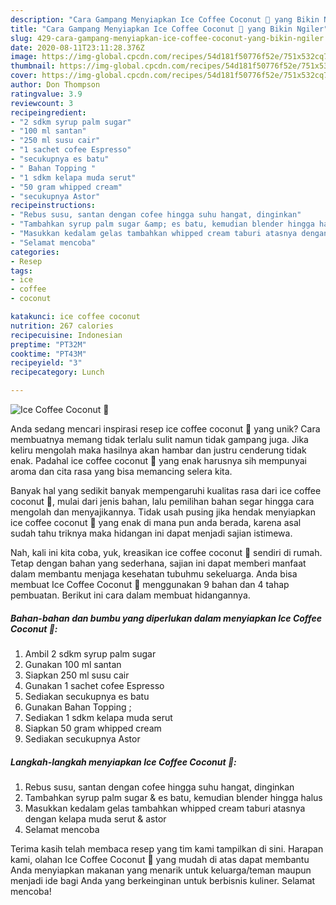 ```yaml
---
description: "Cara Gampang Menyiapkan Ice Coffee Coconut ️🍹 yang Bikin Ngiler"
title: "Cara Gampang Menyiapkan Ice Coffee Coconut ️🍹 yang Bikin Ngiler"
slug: 429-cara-gampang-menyiapkan-ice-coffee-coconut-yang-bikin-ngiler
date: 2020-08-11T23:11:28.376Z
image: https://img-global.cpcdn.com/recipes/54d181f50776f52e/751x532cq70/ice-coffee-coconut-️🍹-foto-resep-utama.jpg
thumbnail: https://img-global.cpcdn.com/recipes/54d181f50776f52e/751x532cq70/ice-coffee-coconut-️🍹-foto-resep-utama.jpg
cover: https://img-global.cpcdn.com/recipes/54d181f50776f52e/751x532cq70/ice-coffee-coconut-️🍹-foto-resep-utama.jpg
author: Don Thompson
ratingvalue: 3.9
reviewcount: 3
recipeingredient:
- "2 sdkm syrup palm sugar"
- "100 ml santan"
- "250 ml susu cair"
- "1 sachet cofee Espresso"
- "secukupnya es batu"
- " Bahan Topping "
- "1 sdkm kelapa muda serut"
- "50 gram whipped cream"
- "secukupnya Astor"
recipeinstructions:
- "Rebus susu, santan dengan cofee hingga suhu hangat, dinginkan"
- "Tambahkan syrup palm sugar &amp; es batu, kemudian blender hingga halus"
- "Masukkan kedalam gelas tambahkan whipped cream taburi atasnya dengan kelapa muda serut &amp; astor"
- "Selamat mencoba"
categories:
- Resep
tags:
- ice
- coffee
- coconut

katakunci: ice coffee coconut 
nutrition: 267 calories
recipecuisine: Indonesian
preptime: "PT32M"
cooktime: "PT43M"
recipeyield: "3"
recipecategory: Lunch

---
```



![Ice Coffee Coconut ️🍹](https://img-global.cpcdn.com/recipes/54d181f50776f52e/751x532cq70/ice-coffee-coconut-️🍹-foto-resep-utama.jpg)

Anda sedang mencari inspirasi resep ice coffee coconut ️🍹 yang unik? Cara membuatnya memang tidak terlalu sulit namun tidak gampang juga. Jika keliru mengolah maka hasilnya akan hambar dan justru cenderung tidak enak. Padahal ice coffee coconut ️🍹 yang enak harusnya sih mempunyai aroma dan cita rasa yang bisa memancing selera kita.



Banyak hal yang sedikit banyak mempengaruhi kualitas rasa dari ice coffee coconut ️🍹, mulai dari jenis bahan, lalu pemilihan bahan segar hingga cara mengolah dan menyajikannya. Tidak usah pusing jika hendak menyiapkan ice coffee coconut ️🍹 yang enak di mana pun anda berada, karena asal sudah tahu triknya maka hidangan ini dapat menjadi sajian istimewa.


Nah, kali ini kita coba, yuk, kreasikan ice coffee coconut ️🍹 sendiri di rumah. Tetap dengan bahan yang sederhana, sajian ini dapat memberi manfaat dalam membantu menjaga kesehatan tubuhmu sekeluarga. Anda bisa membuat Ice Coffee Coconut ️🍹 menggunakan 9 bahan dan 4 tahap pembuatan. Berikut ini cara dalam membuat hidangannya.

<!--inarticleads1-->

##### Bahan-bahan dan bumbu yang diperlukan dalam menyiapkan Ice Coffee Coconut ️🍹:

1. Ambil 2 sdkm syrup palm sugar
1. Gunakan 100 ml santan
1. Siapkan 250 ml susu cair
1. Gunakan 1 sachet cofee Espresso
1. Sediakan secukupnya es batu
1. Gunakan  Bahan Topping ;
1. Sediakan 1 sdkm kelapa muda serut
1. Siapkan 50 gram whipped cream
1. Sediakan secukupnya Astor




<!--inarticleads2-->

##### Langkah-langkah menyiapkan Ice Coffee Coconut ️🍹:

1. Rebus susu, santan dengan cofee hingga suhu hangat, dinginkan
1. Tambahkan syrup palm sugar &amp; es batu, kemudian blender hingga halus
1. Masukkan kedalam gelas tambahkan whipped cream taburi atasnya dengan kelapa muda serut &amp; astor
1. Selamat mencoba




Terima kasih telah membaca resep yang tim kami tampilkan di sini. Harapan kami, olahan Ice Coffee Coconut ️🍹 yang mudah di atas dapat membantu Anda menyiapkan makanan yang menarik untuk keluarga/teman maupun menjadi ide bagi Anda yang berkeinginan untuk berbisnis kuliner. Selamat mencoba!

